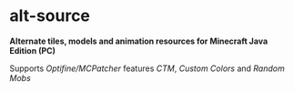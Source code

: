 # alt-source
**Alternate tiles, models and animation resources for Minecraft Java Edition (PC)**

Supports *Optifine/MCPatcher* features *CTM*, *Custom Colors* and *Random Mobs*

